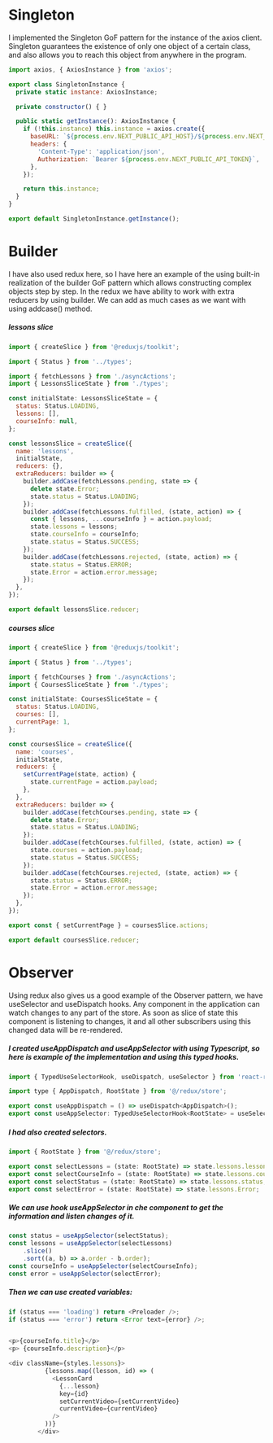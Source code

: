 # Singleton

I implemented the Singleton GoF pattern for the instance of the axios client. Singleton guarantees the existence of only one object of a certain class, and also allows you to reach this object from anywhere in the program.

```js
import axios, { AxiosInstance } from 'axios';

export class SingletonInstance {
  private static instance: AxiosInstance;

  private constructor() { }

  public static getInstance(): AxiosInstance {
    if (!this.instance) this.instance = axios.create({
      baseURL: `${process.env.NEXT_PUBLIC_API_HOST}/${process.env.NEXT_PUBLIC_API_VERSION}`,
      headers: {
        'Content-Type': 'application/json',
        Authorization: `Bearer ${process.env.NEXT_PUBLIC_API_TOKEN}`,
      },
    });

    return this.instance;
  }
}

export default SingletonInstance.getInstance();

```

# Builder

I have also used redux here, so I have here an example of the using built-in realization of the builder GoF pattern which allows constructing complex objects step by step. In the redux we have ability to work with extra reducers by using builder. We can add as much cases as we want with using addcase() method.


#####  lessons slice

```js
import { createSlice } from '@reduxjs/toolkit';

import { Status } from '../types';

import { fetchLessons } from './asyncActions';
import { LessonsSliceState } from './types';

const initialState: LessonsSliceState = {
  status: Status.LOADING,
  lessons: [],
  courseInfo: null,
};

const lessonsSlice = createSlice({
  name: 'lessons',
  initialState,
  reducers: {},
  extraReducers: builder => {
    builder.addCase(fetchLessons.pending, state => {
      delete state.Error;
      state.status = Status.LOADING;
    });
    builder.addCase(fetchLessons.fulfilled, (state, action) => {
      const { lessons, ...courseInfo } = action.payload;
      state.lessons = lessons;
      state.courseInfo = courseInfo;
      state.status = Status.SUCCESS;
    });
    builder.addCase(fetchLessons.rejected, (state, action) => {
      state.status = Status.ERROR;
      state.Error = action.error.message;
    });
  },
});

export default lessonsSlice.reducer;
```

#####  courses slice

```js
import { createSlice } from '@reduxjs/toolkit';

import { Status } from '../types';

import { fetchCourses } from './asyncActions';
import { CoursesSliceState } from './types';

const initialState: CoursesSliceState = {
  status: Status.LOADING,
  courses: [],
  currentPage: 1,
};

const coursesSlice = createSlice({
  name: 'courses',
  initialState,
  reducers: {
    setCurrentPage(state, action) {
      state.currentPage = action.payload;
    },
  },
  extraReducers: builder => {
    builder.addCase(fetchCourses.pending, state => {
      delete state.Error;
      state.status = Status.LOADING;
    });
    builder.addCase(fetchCourses.fulfilled, (state, action) => {
      state.courses = action.payload;
      state.status = Status.SUCCESS;
    });
    builder.addCase(fetchCourses.rejected, (state, action) => {
      state.status = Status.ERROR;
      state.Error = action.error.message;
    });
  },
});

export const { setCurrentPage } = coursesSlice.actions;

export default coursesSlice.reducer;
```
# Observer

Using redux also gives us a good example of the Observer pattern, we have useSelector and useDispatch hooks. Any component in the application can watch changes to any part of the store. As soon as slice of state this component is listening to changes, it and all other subscribers using this changed data will be re-rendered.


##### I created useAppDispatch and useAppSelector with using Typescript, so here is example of the implementation and using this typed hooks.

```js
import { TypedUseSelectorHook, useDispatch, useSelector } from 'react-redux';

import type { AppDispatch, RootState } from '@/redux/store';

export const useAppDispatch = () => useDispatch<AppDispatch>();
export const useAppSelector: TypedUseSelectorHook<RootState> = useSelector;
```

##### I had also created selectors.

```js
import { RootState } from '@/redux/store';

export const selectLessons = (state: RootState) => state.lessons.lessons;
export const selectCourseInfo = (state: RootState) => state.lessons.courseInfo;
export const selectStatus = (state: RootState) => state.lessons.status;
export const selectError = (state: RootState) => state.lessons.Error;

```

##### We can use hook useAppSelector in che component to get the information and listen changes of it.

```js
const status = useAppSelector(selectStatus);
const lessons = useAppSelector(selectLessons)
    .slice()
    .sort((a, b) => a.order - b.order);
const courseInfo = useAppSelector(selectCourseInfo);
const error = useAppSelector(selectError);
```

##### Then we can use created variables:
```js
if (status === 'loading') return <Preloader />;
if (status === 'error') return <Error text={error} />;


<p>{courseInfo.title}</p>
<p> {courseInfo.description}</p>

<div className={styles.lessons}>
          {lessons.map((lesson, id) => (
            <LessonCard
              {...lesson}
              key={id}
              setCurrentVideo={setCurrentVideo}
              currentVideo={currentVideo}
            />
          ))}
        </div>

```